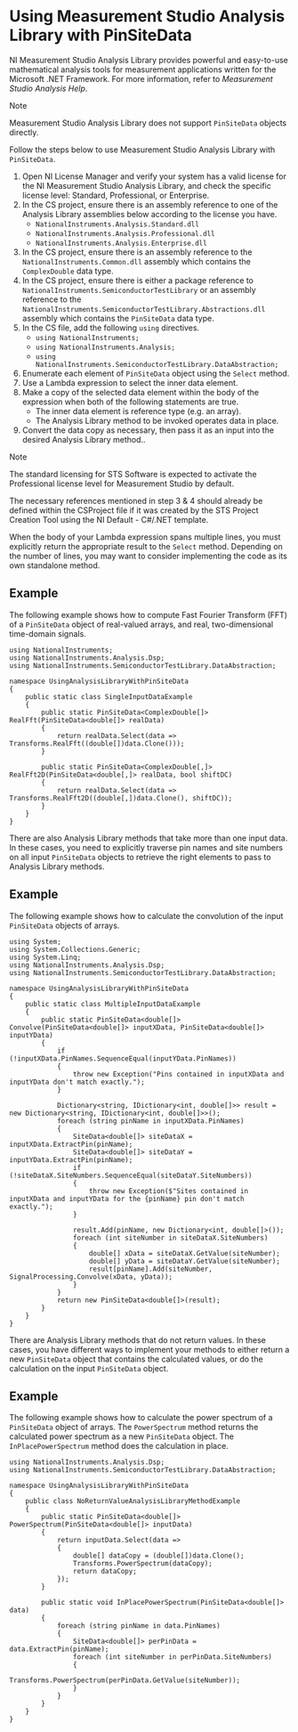 # Using Measurement Studio Analysis Library with PinSiteData

NI Measurement Studio Analysis Library provides powerful and easy-to-use mathematical analysis tools for measurement applications written for the Microsoft .NET Framework. For more information, refer to *Measurement Studio Analysis Help*.

> [!NOTE]
> Measurement Studio Analysis Library does not support `PinSiteData` objects directly.

Follow the steps below to use Measurement Studio Analysis Library with `PinSiteData`.

1. Open NI License Manager and verify your system has a valid license for the NI Measurement Studio Analysis Library, and check the specific license level: Standard, Professional, or Enterprise.
2. In the CS project, ensure there is an assembly reference to one of the Analysis Library assemblies below according to the license you have.
   - `NationalInstruments.Analysis.Standard.dll`
   - `NationalInstruments.Analysis.Professional.dll`
   - `NationalInstruments.Analysis.Enterprise.dll`
3. In the CS project, ensure there is an assembly reference to the `NationalInstruments.Common.dll` assembly which contains the `ComplexDouble` data type.
4. In the CS project, ensure there is either a package reference to `NationalInstruments.SemiconductorTestLibrary` or an assembly reference to the `NationalInstruments.SemiconductorTestLibrary.Abstractions.dll` assembly which contains the `PinSiteData` data type.
5. In the CS file, add the following `using` directives.
   - `using NationalInstruments;`
   - `using NationalInstruments.Analysis;`
   - `using NationalInstruments.SemiconductorTestLibrary.DataAbstraction;`
6. Enumerate each element of `PinSiteData` object using the `Select` method.
7. Use a Lambda expression to select the inner data element.
8. Make a copy of the selected data element within the body of the expression when both of the following statements are true.
   - The inner data element is reference type (e.g. an array).
   - The Analysis Library method to be invoked operates data in place.
9. Convert the data copy as necessary, then pass it as an input into the desired Analysis Library method..

> [!NOTE]
> The standard licensing for STS Software is expected to activate the Professional license level for Measurement Studio by default.
>
> The necessary references mentioned in step 3 & 4 should already be defined within the CSProject file if it was created by the STS Project Creation Tool using the NI Default - C#/.NET template.
>
> When the body of your Lambda expression spans multiple lines, you must explicitly return the appropriate result to the `Select` method. Depending on the number of lines, you may want to consider implementing the code as its own standalone method.

## Example
The following example shows how to compute Fast Fourier Transform (FFT) of a `PinSiteData` object of real-valued arrays, and real, two-dimensional time-domain signals.
```
using NationalInstruments;
using NationalInstruments.Analysis.Dsp;
using NationalInstruments.SemiconductorTestLibrary.DataAbstraction;

namespace UsingAnalysisLibraryWithPinSiteData
{
    public static class SingleInputDataExample
    {
        public static PinSiteData<ComplexDouble[]> RealFft(PinSiteData<double[]> realData)
        {
            return realData.Select(data => Transforms.RealFft((double[])data.Clone()));
        }

        public static PinSiteData<ComplexDouble[,]> RealFft2D(PinSiteData<double[,]> realData, bool shiftDC)
        {
            return realData.Select(data => Transforms.RealFft2D((double[,])data.Clone(), shiftDC));
        }
    }
}
```

There are also Analysis Library methods that take more than one input data. In these cases, you need to explicitly traverse pin names and site numbers on all input `PinSiteData` objects to retrieve the right elements to pass to Analysis Library methods.

## Example
The following example shows how to calculate the convolution of the input `PinSiteData` objects of arrays.
```
using System;
using System.Collections.Generic;
using System.Linq;
using NationalInstruments.Analysis.Dsp;
using NationalInstruments.SemiconductorTestLibrary.DataAbstraction;

namespace UsingAnalysisLibraryWithPinSiteData
{
    public static class MultipleInputDataExample
    {
        public static PinSiteData<double[]> Convolve(PinSiteData<double[]> inputXData, PinSiteData<double[]> inputYData)
        {
            if (!inputXData.PinNames.SequenceEqual(inputYData.PinNames))
            {
                throw new Exception("Pins contained in inputXData and inputYData don't match exactly.");
            }

            Dictionary<string, IDictionary<int, double[]>> result = new Dictionary<string, IDictionary<int, double[]>>();
            foreach (string pinName in inputXData.PinNames)
            {
                SiteData<double[]> siteDataX = inputXData.ExtractPin(pinName);
                SiteData<double[]> siteDataY = inputYData.ExtractPin(pinName);
                if (!siteDataX.SiteNumbers.SequenceEqual(siteDataY.SiteNumbers))
                {
                    throw new Exception($"Sites contained in inputXData and inputYData for the {pinName} pin don't match exactly.");
                }

                result.Add(pinName, new Dictionary<int, double[]>());
                foreach (int siteNumber in siteDataX.SiteNumbers)
                {
                    double[] xData = siteDataX.GetValue(siteNumber);
                    double[] yData = siteDataY.GetValue(siteNumber);
                    result[pinName].Add(siteNumber, SignalProcessing.Convolve(xData, yData));
                }
            }
            return new PinSiteData<double[]>(result);
        }
    }
}
```

There are Analysis Library methods that do not return values. In these cases, you have different ways to implement your methods to either return a new `PinSiteData` object that contains the calculated values, or do the calculation on the input `PinSiteData` object.

## Example
The following example shows how to calculate the power spectrum of a `PinSiteData` object of arrays. The `PowerSpectrum` method returns the calculated power spectrum as a new `PinSiteData` object. The `InPlacePowerSpectrum` method does the calculation in place.
```
using NationalInstruments.Analysis.Dsp;
using NationalInstruments.SemiconductorTestLibrary.DataAbstraction;

namespace UsingAnalysisLibraryWithPinSiteData
{
    public class NoReturnValueAnalysisLibraryMethodExample
    {
        public static PinSiteData<double[]> PowerSpectrum(PinSiteData<double[]> inputData)
        {
            return inputData.Select(data =>
            {
                double[] dataCopy = (double[])data.Clone();
                Transforms.PowerSpectrum(dataCopy);
                return dataCopy;
            });
        }

        public static void InPlacePowerSpectrum(PinSiteData<double[]> data)
        {
            foreach (string pinName in data.PinNames)
            {
                SiteData<double[]> perPinData = data.ExtractPin(pinName);
                foreach (int siteNumber in perPinData.SiteNumbers)
                {
                    Transforms.PowerSpectrum(perPinData.GetValue(siteNumber));
                }
            }
        }
    }
}
```